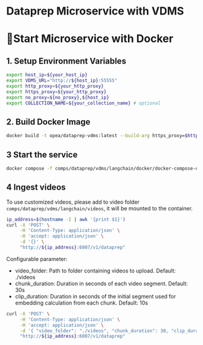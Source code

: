 # Dataprep Microservice with VDMS

# 🚀Start Microservice with Docker

## 1. Setup Environment Variables

```bash
export host_ip=${your_host_ip}
export VDMS_URL="http://${host_ip}:55555"
export http_proxy=${your_http_proxy}
export https_proxy=${your_http_proxy}
export no_proxy=${no_proxy},${host_ip}
export COLLECTION_NAME=${your_collection_name} # optional
```

## 2. Build Docker Image

```bash
docker build -t opea/dataprep-vdms:latest --build-arg https_proxy=$https_proxy --build-arg http_proxy=$http_proxy -f comps/dataprep/vdms/langchain/docker/Dockerfile .
```

## 3 Start the service

```bash
docker compose -f comps/dataprep/vdms/langchain/docker/docker-compose-dataprep-vdms.yaml up -d
```

## 4 Ingest videos

To use customized videos, please add to video folder `comps/dataprep/vdms/langchain/videos`, it will be mounted to the container.

```bash
ip_address=$(hostname -I | awk '{print $1}')
curl -X 'POST' \
     -H 'Content-Type: application/json' \
     -H 'accept: application/json' \
     -d '{}' \
     "http://${ip_address}:6007/v1/dataprep"
```

Configurable parameter:
- video_folder: Path to folder containing videos to upload. Default: ./videos
- chunk_duration: Duration in seconds of each video segment. Default: 30s
- clip_duration: Duration in seconds of the initial segment used for embedding calculation from each chunk. Default: 10s

```bash
curl -X 'POST' \
     -H 'Content-Type: application/json' \
     -H 'accept: application/json' \
     -d '{ "video_folder": "./videos", "chunk_duration": 30, "clip_duration": 10}' \
     "http://${ip_address}:6007/v1/dataprep"
```
